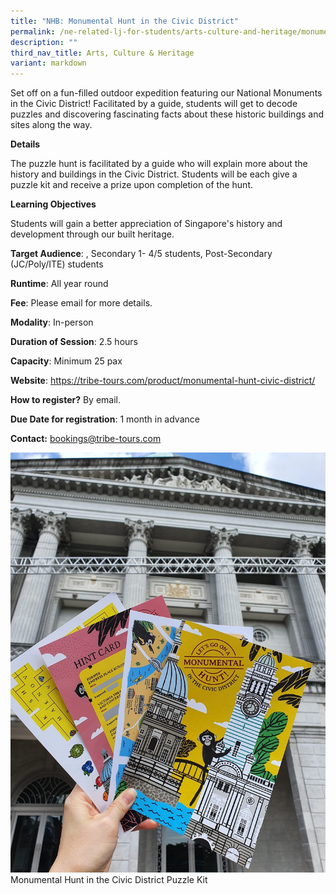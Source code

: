 ```yaml
---
title: "NHB: Monumental Hunt in the Civic District"
permalink: /ne-related-lj-for-students/arts-culture-and-heritage/monumental-hunt-in-the-civic-district-nhb/
description: ""
third_nav_title: Arts, Culture & Heritage
variant: markdown
---
```

Set off on a fun-filled outdoor expedition featuring our National Monuments in the Civic District! Facilitated by a guide, students will get to decode puzzles and discovering fascinating facts about these historic buildings and sites along the way.

**Details**

The puzzle hunt is facilitated by a guide who will explain more about the history and buildings in the Civic District. Students will be each give a puzzle kit and receive a prize upon completion of the hunt.

**Learning Objectives**

Students will gain a better appreciation of Singapore's history and development through our built heritage.
		
**Target Audience**: , Secondary 1- 4/5 students, Post-Secondary (JC/Poly/ITE) students

**Runtime**: All year round		

**Fee**: Please email for more details.		

**Modality**: In-person
		
**Duration of Session**: 2.5 hours 			

**Capacity**: Minimum 25 pax

**Website**: https://tribe-tours.com/product/monumental-hunt-civic-district/

**How to register?** By email.		

**Due Date for registration**: 1 month in advance 		
		
**Contact:** bookings@tribe-tours.com

![](/images/monumental%20hunt%20in%20the%20civic%20district.jpg)
Monumental Hunt in the Civic District Puzzle Kit
